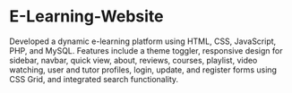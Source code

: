 # E-Learning-Website
Developed a dynamic e-learning platform using HTML, CSS, JavaScript, PHP, and MySQL. Features include a theme toggler, responsive design for sidebar, navbar, quick view, about, reviews, courses, playlist, video watching, user and tutor profiles, login, update, and register forms using CSS Grid, and integrated search functionality.
